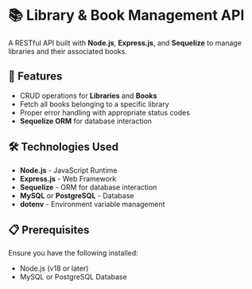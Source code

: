 # 📚 Library & Book Management API

A RESTful API built with **Node.js**, **Express.js**, and **Sequelize** to manage libraries and their associated books.



## 🚀 Features

- CRUD operations for **Libraries** and **Books**
- Fetch all books belonging to a specific library
- Proper error handling with appropriate status codes
- **Sequelize ORM** for database interaction



## 🛠️ Technologies Used

- **Node.js** - JavaScript Runtime
- **Express.js** - Web Framework
- **Sequelize** - ORM for database interaction
- **MySQL** or **PostgreSQL** - Database
- **dotenv** - Environment variable management



## 📋 Prerequisites

Ensure you have the following installed:

- Node.js (v18 or later)
- MySQL or PostgreSQL Database

